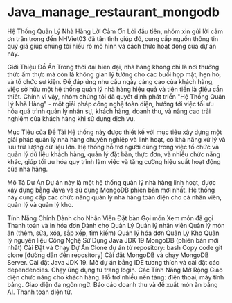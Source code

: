 # Java_manage_restaurant_mongodb

Hệ Thống Quản Lý Nhà Hàng
Lời Cảm Ơn
Lời đầu tiên, nhóm xin gửi lời cảm ơn trân trọng đến NHViet03 đã tận tình giúp đỡ, cung cấp nguồn thông tin quý giá giúp chúng tôi hiểu rõ mô hình và cách thức hoạt động của dự án này.

Giới Thiệu Đồ Án
Trong thời đại hiện đại, nhà hàng không chỉ là nơi thưởng thức ẩm thực mà còn là không gian lý tưởng cho các buổi họp mặt, hẹn hò, và tổ chức sự kiện. Để đáp ứng nhu cầu ngày càng cao của khách hàng, việc sở hữu một hệ thống quản lý nhà hàng hiệu quả và tiên tiến là điều cần thiết. Chính vì vậy, nhóm chúng tôi đã quyết định phát triển "Hệ Thống Quản Lý Nhà Hàng" - một giải pháp công nghệ toàn diện, hướng tới việc tối ưu hóa quá trình quản lý nhân sự, khách hàng, doanh thu, và nâng cao trải nghiệm của khách hàng khi sử dụng dịch vụ.

Mục Tiêu của Đề Tài
Hệ thống này được thiết kế với mục tiêu xây dựng một giải pháp quản lý nhà hàng chuyên nghiệp và linh hoạt, có khả năng xử lý và lưu trữ lượng dữ liệu lớn. Hệ thống hỗ trợ người dùng trong việc tổ chức và quản lý dữ liệu khách hàng, quản lý đặt bàn, thực đơn, và nhiều chức năng khác, giúp tối ưu hóa quy trình làm việc và tăng cường hiệu suất hoạt động của nhà hàng.

Mô Tả Dự Án
Dự án này là một hệ thống quản lý nhà hàng linh hoạt, được xây dựng bằng Java và sử dụng MongoDB phiên bản mới nhất. Hệ thống này cung cấp các chức năng quản lý nhà hàng toàn diện cho cả nhân viên, quản lý và quản lý kho.

Tính Năng Chính
Dành cho Nhân Viên
Đặt bàn
Gọi món
Xem món đã gọi
Thanh toán và in hóa đơn
Dành cho Quản Lý
Quản lý nhân viên
Quản lý món ăn (thêm, sửa, xóa, sắp xếp, tìm kiếm)
Quản lý hóa đơn
Quản Lý Kho
Quản lý nguyên liệu
Công Nghệ Sử Dụng
Java JDK 19
MongoDB (phiên bản mới nhất)
Cài Đặt và Chạy Dự Án
Clone dự án từ repository:
bash
Copy code
git clone [đường dẫn đến repository]
Cài đặt MongoDB và chạy MongoDB Server.
Cài đặt Java JDK 19.
Mở dự án bằng IDE tương thích và cài đặt các dependencies.
Chạy ứng dụng từ trang login.
Các Tính Năng Mở Rộng
Giao diện chức năng cho khách hàng.
Hỗ trợ nhiều nền tảng: điện thoại, máy tính bảng.
Giao diện đa ngôn ngữ.
Báo cáo doanh thu và đề xuất món ăn bằng AI.
Thanh toán điện tử.

